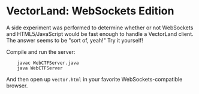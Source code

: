 VectorLand: WebSockets Edition
==============================

A side experiment was performed to determine whether or not WebSockets and HTML5/JavaScript would be fast enough to handle a VectorLand client. The answer seems to be "sort of, yeah!" Try it yourself!

Compile and run the server:

		javac WebCTFServer.java
		java WebCTFServer

And then open up `vector.html` in your favorite WebSockets-compatible browser.
